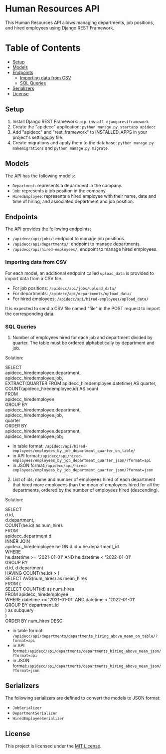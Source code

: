 # Human Resources API

This Human Resources API allows managing departments, job positions, and hired employees using Django REST Framework.

# Table of Contents
- [Setup](#setup)
- [Models](#models)
- [Endpoints](#endpoints)
  - [Importing data from CSV](#importing-data-from-csv)
  - [SQL Queries](#sql-queries)
- [Serializers](#serializers)
- [License](#license)

## Setup

1. Install Django REST Framework: `pip install djangorestframework`
2. Create the "apidecc" application: `python manage.py startapp apidecc`
3. Add "apidecc" and "rest_framework" to INSTALLED_APPS in your project's settings.py file.
4. Create migrations and apply them to the database: `python manage.py makemigrations` and `python manage.py migrate`.

## Models

The API has the following models:

- `Department`: represents a department in the company.
- `Job`: represents a job position in the company.
- `HiredEmployee`: represents a hired employee with their name, date and time of hiring, and associated department and job position.

## Endpoints

The API provides the following endpoints:

- `/apidecc/api/jobs/`: endpoint to manage job positions.
- `/apidecc/api/departments/`: endpoint to manage departments.
- `/apidecc/api/hired-employees/`: endpoint to manage hired employees.

### Importing data from CSV

For each model, an additional endpoint called `upload_data` is provided to import data from a CSV file.

- For job positions: `/apidecc/api/jobs/upload_data/`
- For departments: `/apidecc/api/departments/upload_data/`
- For hired employees: `/apidecc/api/hired-employees/upload_data/`

It is expected to send a CSV file named "file" in the POST request to import the corresponding data.

### SQL Queries

1) Number of employees hired for each job and department divided by quarter. The table must be ordered alphabetically by department and job.

Solution:

SELECT<br>
    apidecc_hiredemployee.department,<br>
    apidecc_hiredemployee.job,<br>
    EXTRACT(QUARTER FROM apidecc_hiredemployee.datetime) AS quarter,<br>
    COUNT(apidecc_hiredemployee.id) AS count<br>
FROM<br>
    apidecc_hiredemployee<br>
GROUP BY<br>
    apidecc_hiredemployee.department,<br>
    apidecc_hiredemployee.job,<br>
    quarter<br>
ORDER BY<br>
    apidecc_hiredemployee.department,<br>
    apidecc_hiredemployee.job;<br>

- in table format: `/apidecc/api/hired-employees/employees_by_job_department_quarter_on_table/`
- in API format:`/apidecc/api/hired-employees/employees_by_job_department_quarter_json/?format=api`
- in JSON format:`/apidecc/api/hired-employees/employees_by_job_department_quarter_json/?format=json`

2) List of ids, name and number of employees hired of each department that hired more employees than the mean of employees hired for all the departments, ordered by the number of employees hired (descending).

Solution:

SELECT <br>
    d.id, <br>
    d.department, <br>
    COUNT(he.id) as num_hires<br>
FROM <br>
    apidecc_department d<br>
INNER JOIN <br>
    apidecc_hiredemployee he ON d.id = he.department_id<br>
WHERE <br>
    he.datetime >= '2021-01-01' AND he.datetime < '2022-01-01'<br>
GROUP BY <br>
    d.id, d.department<br>
HAVING COUNT(he.id) > (<br>
    SELECT AVG(num_hires) as mean_hires<br>
    FROM (<br>
        SELECT COUNT(id) as num_hires<br>
        FROM apidecc_hiredemployee<br>
        WHERE datetime >= '2021-01-01' AND datetime < '2022-01-01'<br>
        GROUP BY department_id<br>
    ) as subquery<br>
)<br>
ORDER BY num_hires DESC<br>

- in table format: `/apidecc/api/departments/departments_hiring_above_mean_on_table/?format=api`
- in API format:`/apidecc/api/departments/departments_hiring_above_mean_json/?format=api`
- in JSON format:`/apidecc/api/departments/departments_hiring_above_mean_json/?format=json`

## Serializers

The following serializers are defined to convert the models to JSON format:

- `JobSerializer`
- `DepartmentSerializer`
- `HiredEmployeeSerializer`

## License

This project is licensed under the [MIT License](https://opensource.org/licenses/MIT).
